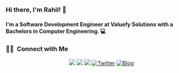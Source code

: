 ### Hi there, I'm Rahil! 👋
#### I'm a Software Development Engineer at Valuefy Solutions with a Bachelors in Computer Engineering. 💻 

<!--
### ⚙️ &nbsp;GitHub Analytics
--
<p align="center">
<a href="https://github.com/rahil1304">
  <img height="180em" src="https://github-readme-stats-eight-theta.vercel.app/api?username=rahil1304&show_icons=true&theme=algolia&include_all_commits=true&count_private=true"/>
  <img height="180em" src="https://github-readme-stats-eight-theta.vercel.app/api/top-langs/?username=rahil1304&layout=compact&langs_count=8&theme=algolia"/>
</a>
</p>
--->

### 🤝🏻 &nbsp;Connect with Me

<p align="center">
<a href="https://rahilsarvaiya.tech"><img src="https://img.shields.io/badge/-rahilsarvaiya.tech-3423A6?style=flat&logo=Google-Chrome&logoColor=white"/></a>
<a href="https://linkedin.com/in/rahil-sarvaiya"><img src="https://img.shields.io/badge/-Rahil%20Sarvaiya-0077B5?style=flat&logo=Linkedin&logoColor=white"/></a>
<a href="mailto:rahil1304@gmail.com"><img src="https://img.shields.io/badge/-rahil1304@gmail.com-D14836?style=flat&logo=Gmail&logoColor=white"/></a>
<a href="https://twitter.com/SarvaiyaRahil"><img alt="Twitter" src="https://img.shields.io/badge/Twitter-SarvaiyaRahil%20-blue?style=flat&logo=twitter"></a>
<a href="https://medium.com/@rahil1304"><img alt="Blog" src="https://img.shields.io/badge/Medium-rahil1304%20-grey?style=flat&logo=medium"></a>
</p>
<!--
**rahil1304/rahil1304** is a ✨ _special_ ✨ repository because its `README.md` (this file) appears on your GitHub profile.

Here are some ideas to get you started:

- 🔭 I’m currently working on ...
- 🌱 I’m currently learning ...
- 👯 I’m looking to collaborate on ...
- 🤔 I’m looking for help with ...
- 💬 Ask me about ...
- 📫 How to reach me: ...
- 😄 Pronouns: ...
- ⚡ Fun fact: ...
-->
